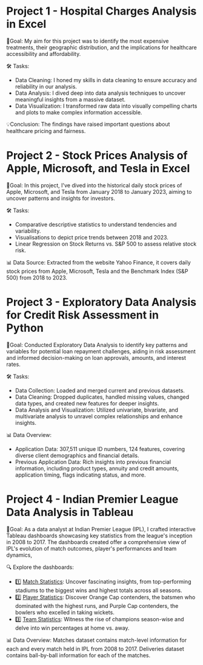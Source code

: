 # Project 1 - Hospital Charges Analysis in Excel

🎯Goal: 
My aim for this project was to identify the most expensive treatments, their geographic distribution, and the implications for healthcare accessibility and affordability.

🛠️ Tasks:
- Data Cleaning: I honed my skills in data cleaning to ensure accuracy and reliability in our analysis. 
- Data Analysis: I dived deep into data analysis techniques to uncover meaningful insights from a massive dataset. 
- Data Visualization: I transformed raw data into visually compelling charts and plots to make complex information accessible. 

💡Conclusion: 
The findings have raised important questions about healthcare pricing and fairness.

# Project 2 - Stock Prices Analysis of Apple, Microsoft, and Tesla in Excel

🎯Goal: 
In this project, I've dived into the historical daily stock prices of Apple, Microsoft, and Tesla from January 2018 to January 2023, aiming to uncover patterns and insights for investors.

🛠️ Tasks:
- Comparative descriptive statistics to understand tendencies and variability.
- Visualisations to depict price trends between 2018 and 2023.
- Linear Regression on Stock Returns vs. S&P 500 to assess relative stock risk.

📊 Data Source: 
Extracted from the website Yahoo Finance, it covers daily stock prices from Apple, Microsoft, Tesla and the Benchmark Index (S&P 500) from 2018 to 2023.

# Project 3 - Exploratory Data Analysis for Credit Risk Assessment in Python

🎯Goal: 
Conducted Exploratory Data Analysis to identify key patterns and variables for potential loan repayment challenges, aiding in risk assessment and informed decision-making on loan approvals, amounts, and interest rates.

🛠️ Tasks:
- Data Collection: Loaded and merged current and previous datasets.
- Data Cleaning: Dropped duplicates, handled missing values, changed data types, and created new features for deeper insights.
- Data Analysis and Visualization: Utilized univariate, bivariate, and multivariate analysis to unravel complex relationships and enhance insights.

📊 Data Overview:
- Application Data: 307,511 unique ID numbers, 124 features, covering diverse client demographics and financial details.
- Previous Application Data: Rich insights into previous financial information, including product types, annuity and credit amounts, application timing, flags indicating status, and more.

# Project 4 - Indian Premier League Data Analysis in Tableau

🎯Goal:
As a data analyst at Indian Premier League (IPL), I crafted interactive Tableau dashboards showcasing key statistics from the league's inception in 2008 to 2017. The dashboards created offer a comprehensive view of IPL's evolution of match outcomes, player's performances and team dynamics,

🔍 Explore the dashboards:

- 1️⃣ [Match Statistics](https://public.tableau.com/app/profile/monique.baptista/viz/IPLdataset-Part1-MatchStatistics/MatchStatistics): Uncover fascinating insights, from top-performing stadiums to the biggest wins and highest totals across all seasons.
- 2️⃣ [Player Statistics](https://public.tableau.com/app/profile/monique.baptista/viz/IPLdataset-Part2-PlayerStatistics/PlayerStatistics): Discover Orange Cap contenders, the batsmen who dominated with the highest runs, and Purple Cap contenders, the bowlers who excelled in taking wickets.
- 3️⃣ [Team Statistics](https://public.tableau.com/app/profile/monique.baptista/viz/IPLdataset-Part3-TeamStatistics/TeamStatistics): Witness the rise of champions season-wise and delve into win percentages at home vs. away.

📊 Data Overview: 
Matches dataset contains match-level information for each and every match held in IPL from 2008 to 2017.
Deliveries dataset contains ball-by-ball information for each of the matches.
